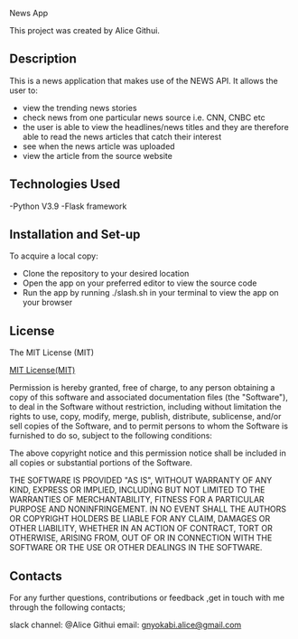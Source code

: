 News App

This project was created by Alice Githui.

## Description
This is a news application that makes use of the NEWS API. It allows the user to:
- view the trending news stories
- check news from one particular news source i.e. CNN, CNBC etc
- the user is able to view the headlines/news titles and they are therefore able to read the news     articles that catch their interest
- see when the news article was uploaded
- view the article from the source website


## Technologies Used

-Python V3.9 
-Flask framework

## Installation and Set-up

To acquire a local copy:

- Clone the repository to your desired location
- Open the app on your preferred editor to view the source code
- Run the app by running ./slash.sh in your terminal to view the app on your browser


## License

The MIT License (MIT)

<a href = "https://www.mit.edu/~amini/LICENSE.md">MIT License(MIT)</a>

Permission is hereby granted, free of charge, to any person obtaining a copy of this software and associated documentation files (the "Software"), to deal in the Software without restriction, including without limitation the rights to use, copy, modify, merge, publish, distribute, sublicense, and/or sell copies of the Software, and to permit persons to whom the Software is furnished to do so, subject to the following conditions:

The above copyright notice and this permission notice shall be included in all copies or substantial portions of the Software.

THE SOFTWARE IS PROVIDED "AS IS", WITHOUT WARRANTY OF ANY KIND, EXPRESS OR IMPLIED, INCLUDING BUT NOT LIMITED TO THE WARRANTIES OF MERCHANTABILITY, FITNESS FOR A PARTICULAR PURPOSE AND NONINFRINGEMENT. IN NO EVENT SHALL THE AUTHORS OR COPYRIGHT HOLDERS BE LIABLE FOR ANY CLAIM, DAMAGES OR OTHER LIABILITY, WHETHER IN AN ACTION OF CONTRACT, TORT OR OTHERWISE, ARISING FROM, OUT OF OR IN CONNECTION WITH THE SOFTWARE OR THE USE OR OTHER DEALINGS IN THE SOFTWARE.

## Contacts

For any further questions, contributions or feedback ,get in touch with me through the following contacts;

slack channel: @Alice Githui
email: gnyokabi.alice@gmail.com
